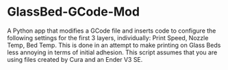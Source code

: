 # GlassBed-GCode-Mod
A Python app that modifies a GCode file and inserts code to configure the following settings for the first 3 layers, individually: Print Speed, Nozzle Temp, Bed Temp. This is done in an attempt to make printing on Glass Beds less annoying in terms of initial adhesion. This script assumes that you are using files created by Cura and an Ender V3 SE.
